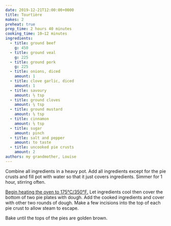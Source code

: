```yaml
---
date: 2019-12-21T12:00:00+0000
title: Tourtière
makes: 2
preheat: true
prep_time: 2 hours 40 minutes
cooking_time: 10–12 minutes
ingredients:
  - title: ground beef
    g: 450
  - title: ground veal
    g: 225
  - title: ground pork
    g: 225
  - title: onions, diced
    amount: 1
  - title: clove garlic, diced
    amount: 1
  - title: savoury
    amount: ½ tsp
  - title: ground cloves
    amount: ¼ tsp
  - title: ground mustard
    amount: ⅛ tsp
  - title: cinnamon
    amount: ⅛ tsp
  - title: sugar
    amount: pinch
  - title: salt and pepper
    amount: to taste
  - title: uncooked pie crusts
    amount: 2
authors: my grandmother, Louise
---
```


Combine all ingredients in a heavy pot. Add all ingredients except for the pie crusts and fill pot with water so that it just covers ingredients. Simmer for 1 hour, stirring often.

<a id="preheat-step" href="#preheat">Begin heating the oven to 175°C/350°F.</a> Let ingredients cool then cover the bottom of two pie plates with dough. Add the cooked ingredients and cover with other two rounds of dough. Make a few incisions into the top of each pie crust to allow steam to escape.

Bake until the tops of the pies are golden brown.
